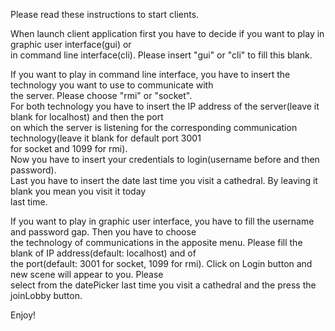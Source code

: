 Please read these instructions to start clients.

When launch client application first you have to decide if you want to play in graphic user interface(gui) or  
in command line interface(cli). Please insert "gui" or "cli" to fill this blank.

If you want to play in command line interface, you have to insert the technology you want to use to communicate with  
the server. Please choose "rmi" or "socket".  
For both technology you have to insert the IP address of the server(leave it blank for localhost) and then the port  
on which the server is listening for the corresponding communication technology(leave it blank for default port 3001  
for socket and 1099 for rmi).  
Now you have to insert your credentials to login(username before and then password).  
Last you have to insert the date last time you visit a cathedral. By leaving it blank you mean you visit it today  
last time.

If you want to play in graphic user interface, you have to fill the username and password gap. Then you have to choose  
the technology of communications in the apposite menu. Please fill the blank of IP address(default: localhost) and of  
the port(default: 3001 for socket, 1099 for rmi). Click on Login button and new scene will appear to you. Please  
select from the datePicker last time you visit a cathedral and the press the joinLobby button.  

Enjoy!
